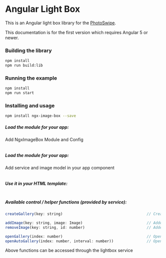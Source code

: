 # Angular Light Box

This is an Angular light box library for the [PhotoSwipe](https://photoswipe.com/).

This documentation is for the first version which requires Angular 5 or newer.

### Building the library

```bash
npm install
npm run build:lib
```

### Running the example

```bash
npm install
npm run start
```

### Installing and usage

```bash
npm install ngx-image-box --save
```

##### Load the module for your app:

Add NgxImageBox Module and Config

```javascript
```

##### Load the module for your app:

Add service and image model in your app component

```javascript
```

##### Use it in your HTML template:

```html

```

##### Available control / helper functions (provided by service):

```javascript
createGallery(key: string)                                      // Create gallery with provided key name

addImage(key: string, image: Image)                             // Added Image in gallery
removeImage(key: string, id: number)                            // Added Image from gallery

openGallery(index: number)                                      // Open gallery with provided index of gallery images
openAutoGallery(index: number, interval: number))               // Open gallery with provided index of gallery images and set interval at which slide change

```

Above functions can be accessed through the lightbox service
